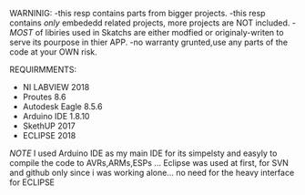WARNINIG:
-this resp contains parts from bigger projects.
-this resp contains *only* embededd related projects, more projects are NOT included.
-*MOST* of libiries used in Skatchs are either modfied or originaly-writen to serve its pourpose in thier APP.
-no warranty grunted,use any parts of the code at your OWN risk.



REQUIRMMENTS:
- NI LABVIEW 2018
- Proutes 8.6
- Autodesk Eagle 8.5.6
- Arduino IDE 1.8.10
- SkethUP 2017
- ECLIPSE 2018


*NOTE*
	I used Arduino IDE as my main IDE for its simpelsty and easyly to compile the code to AVRs,ARMs,ESPs ...
	Eclipse was used at first, for  SVN and github only 
	since i was working alone... no need for the heavy interface for ECLIPSE
	